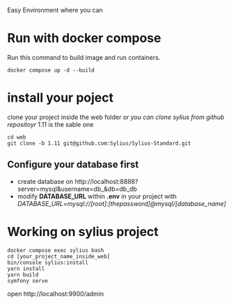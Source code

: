
Easy Environment where you can 

# Run with docker compose
Run this command to build image and run containers.
```
docker compose up -d --build
```

# install your poject 
clone your project inside the web folder
*or you can clone sylius from github repositoyr* 1.11 is the sable one
```
cd web
git clone -b 1.11 git@github.com:Sylius/Sylius-Standard.git

```

## Configure your database first 
- create database on http://localhost:8888?server=mysql&username=db_&db=db_db
- modify **DATABASE_URL** within **.env** in your project with *DATABASE_URL=mysql://[root]:[thepassword]@mysql/[database_name]*


# Working on sylius project

```
docker compose exec sylius bash
cd [your_project_name_inside_web]
bin/console sylius:install
yarn install
yarn build
symfony serve
```

open http://localhost:9900/admin